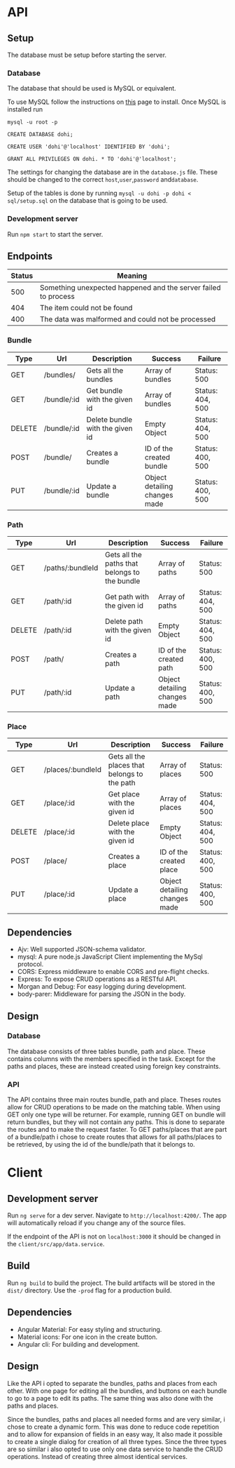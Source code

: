 # API
## Setup

The database must be setup before starting the server.
### Database

The database that should be used is MySQL or equivalent.

To use MySQL follow the instructions on [this](https://dev.mysql.com/doc/refman/5.7/en/installing.html) page to install.
Once MySQL is installed run 

`mysql -u root -p`

`CREATE DATABASE dohi;`

`CREATE USER 'dohi'@'localhost' IDENTIFIED BY 'dohi';`

`GRANT ALL PRIVILEGES ON dohi. * TO 'dohi'@'localhost';`

The settings for changing the database are in the `database.js` file. 
These should be changed to the correct `host`,`user`,`password` and`database`.

Setup of the tables is done by running `mysql -u dohi -p dohi < sql/setup.sql` on the database that is going to be used.  

### Development server

Run `npm start` to start the server.

## Endpoints

| Status | Meaning                                                        |
|--------|----------------------------------------------------------------|
| 500    | Something unexpected happened and the server failed to process |
| 404    | The item could not be found                                    |
| 400    | The data was malformed and could not be processed              |

### Bundle

| Type   | Url         | Description                     | Success                       | Failure          |
|--------|-------------|---------------------------------|-------------------------------|------------------|
| GET    | /bundles/   | Gets all the bundles            | Array of bundles              | Status: 500      |
| GET    | /bundle/:id | Get bundle with the given id    | Array of bundles              | Status: 404, 500 |
| DELETE | /bundle/:id | Delete bundle with the given id | Empty Object                  | Status: 404, 500 |
| POST   | /bundle/    | Creates a bundle                | ID of the created bundle      | Status: 400, 500 |
| PUT    | /bundle/:id | Update a bundle                 | Object detailing changes made | Status: 400, 500 |


### Path

| Type   | Url              | Description                                   | Success                       | Failure          |
|--------|------------------|-----------------------------------------------|-------------------------------|------------------|
| GET    | /paths/:bundleId | Gets all the paths that belongs to the bundle | Array of paths                | Status: 500      |
| GET    | /path/:id        | Get path with the given id                    | Array of paths                | Status: 404, 500 |
| DELETE | /path/:id        | Delete path with the given id                 | Empty Object                  | Status: 404, 500 |
| POST   | /path/           | Creates a path                                | ID of the created path        | Status: 400, 500 |
| PUT    | /path/:id        | Update a path                                 | Object detailing changes made | Status: 400, 500 |

### Place

| Type   | Url               | Description                                  | Success                       | Failure          |
|--------|-------------------|----------------------------------------------|-------------------------------|------------------|
| GET    | /places/:bundleId | Gets all the places that belongs to the path | Array of places               | Status: 500      |
| GET    | /place/:id        | Get place with the given id                  | Array of places               | Status: 404, 500 |
| DELETE | /place/:id        | Delete place with the given id               | Empty Object                  | Status: 404, 500 |
| POST   | /place/           | Creates a place                              | ID of the created place       | Status: 400, 500 |
| PUT    | /place/:id        | Update a place                               | Object detailing changes made | Status: 400, 500 |

## Dependencies
 * Ajv: Well supported JSON-schema validator.
 * mysql: A pure node.js JavaScript Client implementing the MySql protocol. 
 * CORS: Express middleware to enable CORS and pre-flight checks.
 * Express: To expose CRUD operations as a RESTful API.
 * Morgan and Debug: For easy logging during development.
 * body-parer: Middleware for parsing the JSON in the body.
 
## Design

### Database

The database consists of three tables bundle, path and place. 
These contains columns with the members specified in the task.
Except for the paths and places, these are instead created using foreign key constraints.

### API

The API contains three main routes bundle, path and place. 
Theses routes allow for CRUD operations to be made on the matching table.
When using GET only one type will be returner.
For example, running GET on bundle will return bundles, but they will not contain any paths.
This is done to separate the routes and to make the request faster.
To GET paths/places that are part of a bundle/path i chose to create routes that allows for all paths/places 
to be retrieved, by using the id of the bundle/path that it belongs to.


# Client

## Development server

Run `ng serve` for a dev server. Navigate to `http://localhost:4200/`. The app will automatically reload if you change any of the source files.

If the endpoint of the API is not on `localhost:3000` it should be changed in the `client/src/app/data.service`.
## Build

Run `ng build` to build the project. The build artifacts will be stored in the `dist/` directory. Use the `-prod` flag for a production build.

## Dependencies

 * Angular Material: For easy styling and structuring.
 * Material icons: For one icon in the create button.
 * Angular cli: For building and development.
 
## Design

Like the API i opted to separate the bundles, paths and places from each other. 
With one page for editing all the bundles, and buttons on each bundle to go to a page to edit its paths.
The same thing was also done with the paths and places.

Since the bundles, paths and places all needed forms and are very similar, i chose to create a dynamic form.
This was done to reduce code repetition and to allow for expansion of fields in an easy way, 
It also made it possible to create a single dialog for creation of all three types.
Since the three types are so similar i also opted to use only one data service to handle the CRUD operations.
 Instead of creating three almost identical services.
